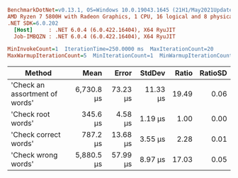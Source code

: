 ``` ini

BenchmarkDotNet=v0.13.1, OS=Windows 10.0.19043.1645 (21H1/May2021Update)
AMD Ryzen 7 5800H with Radeon Graphics, 1 CPU, 16 logical and 8 physical cores
.NET SDK=6.0.202
  [Host]     : .NET 6.0.4 (6.0.422.16404), X64 RyuJIT
  Job-IMBQZN : .NET 6.0.4 (6.0.422.16404), X64 RyuJIT

MinInvokeCount=1  IterationTime=250.0000 ms  MaxIterationCount=20  
MaxWarmupIterationCount=5  MinIterationCount=1  MinWarmupIterationCount=1  

```
|                         Method |       Mean |    Error |   StdDev | Ratio | RatioSD |
|------------------------------- |-----------:|---------:|---------:|------:|--------:|
| &#39;Check an assortment of words&#39; | 6,730.8 μs | 73.23 μs | 11.33 μs | 19.49 |    0.06 |
|             &#39;Check root words&#39; |   345.6 μs |  4.58 μs |  1.19 μs |  1.00 |    0.00 |
|          &#39;Check correct words&#39; |   787.2 μs | 13.68 μs |  3.55 μs |  2.28 |    0.01 |
|            &#39;Check wrong words&#39; | 5,880.5 μs | 57.99 μs |  8.97 μs | 17.03 |    0.05 |
